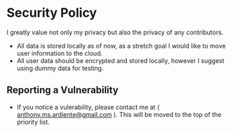 # Security Policy
I greatly value not only my privacy but also the privacy of any contributors.
- All data is stored locally as of now, as a stretch goal I would like to move user information to the cloud.
- All user data should be encrypted and stored locally, however I suggest using dummy data for testing.

## Reporting a Vulnerability
- If you notice a vulerability, please contact me at ( anthony.ms.ardiente@gmail.com ). This will be moved to the top of the priority list.
